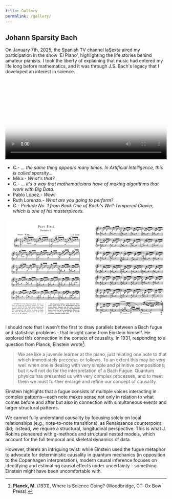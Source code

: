 ```yaml
---
title: Gallery
permalink: /gallery/
---
```


## Johann Sparsity Bach

On January 7th, 2025, the Spanish TV channel laSexta aired my participation in the show 'El Piano', highlighting the life stories behind amateur pianists.  I took the liberty of explaining that music had entered my life long before mathematics, and it was through J.S. Bach's legacy that I developed an interest in science.

<div style="max-width: 100%; margin: auto;">
    <video controls style="width: 100%; height: auto;" poster="{{ '/assets/images/thumb.png' | relative_url }}">
        <source src="{{ '/assets/videos/sparsity.mp4' | relative_url }}" type="video/mp4">
        Your browser does not support the video tag.
    </video>
</div>

* C.- _... the same thing appears many times. In Artificial Intelligence, this is called sparsity..._
* Mika.- _What's that?_
* C.- ... _it's a way that mathematicians have of making algorithms that work with Big Data._
* Pablo López.- _Wow!_
* Ruth Lorenzo.- _What are you going to perform?_
* C.- _Prelude No. 1 from Book One of Bach's Well-Tempered Clavier, which is one of his masterpieces._

![My Image](/assets/images/prelude.png)

I should note that I wasn't the first to draw parallels between a Bach fugue and statistical problems - that insight came from Einstein himself. He explored this connection in the context of causality. In 1931, responding to a question from Planck, Einstein wrote[^1]:

> We are like a juvenile learner at the piano, just relating one note to that which immediately precedes or follows. To an extent this may be very well when one is dealing with very simple and primitive compositions; but it will not do for the interpretation of a Bach Fugue. Quantum physics has presented us with very complex processes, and to meet them we must further enlarge and refine our concept of causality.

[^1]: **Planck, M.** (1931), Where is Science Going? (Woodbridge, CT: Ox Bow Press).


Einstein highlights that a fugue consists of multiple voices interacting in complex patterns—each note makes sense not only in relation to what comes before and after but also in connection with simultaneous events and larger structural patterns. 

We cannot fully understand causality by focusing solely on local relationships (e.g., note-to-note transitions), as Renaissance counterpoint did; instead, we require a structural, longitudinal perspective. This is what J. Robins pioneered with g-methods and structural nested models, which account for the full temporal and skeletal dynamics of data.

However, there’s an intriguing twist: while Einstein used the fugue metaphor to advocate for deterministic causality in quantum mechanics (in opposition to the Copenhagen interpretation), modern causal inference focuses on identifying and estimating causal effects under uncertainty - something Einstein might have been uncomfortable with. 



<!-- Add more videos, images, or text as needed -->
